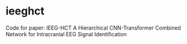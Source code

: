 # ieeghct
Code for paper: IEEG-HCT A Hierarchical CNN-Transformer Combined Network for Intracranial EEG Signal Identification
